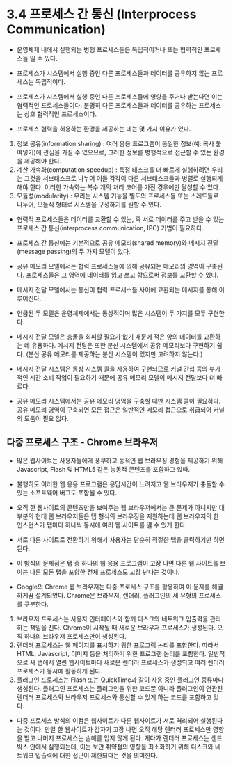 # 3.4 프로세스 간 통신 (Interprocess Communication)
- 운영체제 내에서 실행되는 병행 프로세스들은 독립적이거나 또는 협력적인 프로세스들 일 수 있다.
- 프로세스가 시스템에서 실행 중인 다른 프로세스들과 데이터를 공유하지 않는 프로세스는 독립적이다. 
- 프로세스가 시스템에서 실행 중인 다른 프로세스들에 영향을 주거나 받는다면 이는 협력적인 프로세스들이다. 분명히 다른 프로세스들과 데이터를 공유하는 프로세스는 상호 협력적인 프로세스이다.


- 프로세스 혐력을 허용하는 환경을 제공하는 데는 몇 가지 이유가 있다.
1. 정보 공유(information sharing) : 여러 응용 프로그램이 동일한 정보(예: 복사 붙여넣기)에 관심을 가질 수 있으므로, 그러한 정보를 병행적으로 접근할 수 있는 환경을 제공해야 한다.
2. 계산 가속화(computation speedup) : 특정 태스크를 더 빠르게 실행하려면 우리는 그것을 서브태스크로 나누어 이들 각각이 다른 서브태스크들과 병렬로 실행되게 해야 한다.
이러한 가속화는 복수 개의 처리 코어를 가진 경우에만 달성할 수 있다.
3. 모듈성(modularity) : 우리는 시스템 기능을 별도의 프로세스들 또는 스레드들로 나누어, 모듈식 형태로 시스템을 구성하기를 원할 수 있다.


- 협력적 프로세스들은 데이터를 교환할 수 있는, 즉 서로 데이터를 주고 받을 수 있는 프로세스 간 통신(interprocess communication, IPC) 기법이 필요하다.
- 프로세스 간 통신에는 기본적으로 공유 메모리(shared memory)와 메시지 전달(message passing)의 두 가지 모델이 있다. 
- 공유 메모리 모델에서는 협력 프로세스들에 의해 공유되는 메모리의 영역이 구축된다. 프로세스들은 그 영역에 데이터를 읽고 쓰고 함으로써 정보를 교환할 수 있다.
- 메시지 전달 모델에서는 통신이 협력 프로세스들 사이에 교환되는 메시지를 통해 이루어진다.


- 언급된 두 모델은 운영체제에서는 통상적이며 많은 시스템이 두 가지를 모두 구현한다.
- 메시지 전달 모델은 충돌을 회피할 필요가 없기 때문에 적은 양의 데이터를 교환하는 데 유용하다. 메시지 전달은 또한 분산 시스템에서 공유 메모리보다 구현하기 쉽다. (분산 공유 메모리를 
제공하는 분산 시스템이 있지만 고려하지 않는다.)
- 메시지 전달 시스템은 통상 시스템 콜을 사용하여 구현되므로 커널 간섭 등의 부가적인 시간 소비 작업이 필요하기 때문에 공유 메모리 모델이 메시지 전달보다 더 빠르다.
- 공유 메모리 시스템에서는 공유 메모리 영역을 구축할 때만 시스템 콜이 필요하다. 공유 메모리 영역이 구축되면 모든 접근은 일반적인 메모리 접근으로 취급되어 커널의 도움이 필요 없다.


## 다중 프로세스 구조 - Chrome 브라우저
- 많은 웹사이트는 사용자들에게 풍부하고 동적인 웹 브라우징 경험을 제공하기 위해 Javascript, Flash 및 HTML5 같은 능동적 콘텐츠를 포함하고 있따.
- 불행히도 이러한 웹 응용 프로그램은 응답시간이 느려지고 웹 브라우저가 충돌할 수 있는 소프트웨어 버그도 포함될 수 있다.
- 오직 한 웹사이트의 콘텐츠만을 보여주는 웹 브라우저에서는 큰 문제가 아니지만 대부분의 현대 웹 브라우저들은 탭 형식의 브라우징을 지원하는데 웹 브라우저의 한 인스턴스가 탭마다 하나씩
동시에 여러 웹 사이트를 열 수 있게 한다.
- 서로 다른 사이트로 전환하기 위해서 사용자는 단순히 적절한 탭을 클릭하기만 하면 된다.


- 이 방식의 문제점은 탭 중 하나의 웹 응용 프로그램이 고장 나면 다른 웹 사이트를 보이는 다른 모든 탭을 포함한 전체 프로세스도 고장 난다는 것이다.
- Google의 Chrome 웹 브라우저는 다중 프로세스 구조를 활용하여 이 문제를 해결하게끔 설계되었다. Chrome은 브라우저, 렌더러, 플러그인의 세 유형의 프로세스를 구분한다.
1. 브라우저 프로세스는 사용자 인터페이스와 함께 디스크와 네트워크 입출력을 관리하는 책임을 진다. Chrome이 시작될 때 새로운 브라우저 프로세스가 생성된다. 오직 하나의 브라우저 프로세스만이
생성된다.
2. 렌더러 프로세스는 웹 페이지를 표시하기 위한 프로그램 논리를 포함한다. 따라서 HTML, Javascript, 이미지 등을 처리하기 위한 프로그램 논리를 포함한다. 일반적으로 새 탭에서 열린
웹사이트마다 새로운 렌더러 프로세스가 생성되고 여러 렌더러 프로세스가 동시에 활동하게 된다.
3. 플러그인 프로세스는 Flash 또는 QuickTime과 같이 사용 중인 플러그인 종류마다 생성된다. 플러그인 프로세스는 플러그인을 위한 코드뿐 아니라 플러그인이 연관된 렌더러 프로세스와
브라우저 프로세스와 통신할 수 있게 하는 코드를 포함하고 있다.

- 다중 프로세스 방식의 이점은 웹사이트가 다른 웹사이트가 서로 격리되어 실행된다는 것이다. 만일 한 웹사이트가 갑자기 고장 나면 오직 해당 렌터러 프로세스만 영향을 받고 나머지 프로세스는
손해를 입지 않게 된다. 게다가 렌더러 프로세스는 샌드박스 안에서 실행되는데, 이는 보안 취약점의 영향을 최소화하기 위해 디스크와 네트워크 입출력에 대한 접근이 제한되다는 것을 의미한다.
